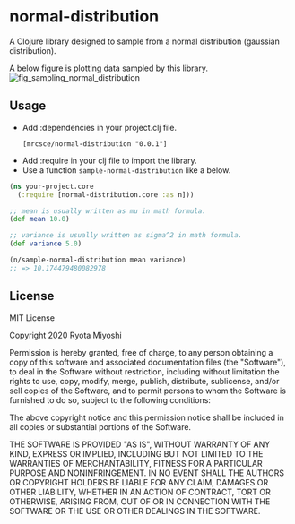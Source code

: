 # normal-distribution

A Clojure library designed to sample from a normal distribution (gaussian distribution).

A below figure is plotting data sampled by this library.
![fig_sampling_normal_distribution](https://user-images.githubusercontent.com/23313273/92315814-44af8b00-f026-11ea-84ab-cfb87a034096.png)


## Usage
* Add :dependencies in your project.clj file.
    ```
    [mrcsce/normal-distribution "0.0.1"]
    ```
* Add :require in your clj file to import the library.
* Use a function `sample-normal-distribution` like a below.
```clojure
(ns your-project.core
  (:require [normal-distribution.core :as n]))

;; mean is usually written as mu in math formula.
(def mean 10.0)

;; variance is usually written as sigma^2 in math formula. 
(def variance 5.0)

(n/sample-normal-distribution mean variance)
;; => 10.174479480082978
```

## License

MIT License

Copyright 2020 Ryota Miyoshi

Permission is hereby granted, free of charge, to any person obtaining a copy of this software and associated documentation files (the "Software"), to deal in the Software without restriction, including without limitation the rights to use, copy, modify, merge, publish, distribute, sublicense, and/or sell copies of the Software, and to permit persons to whom the Software is furnished to do so, subject to the following conditions:

The above copyright notice and this permission notice shall be included in all copies or substantial portions of the Software.

THE SOFTWARE IS PROVIDED "AS IS", WITHOUT WARRANTY OF ANY KIND, EXPRESS OR IMPLIED, INCLUDING BUT NOT LIMITED TO THE WARRANTIES OF MERCHANTABILITY, FITNESS FOR A PARTICULAR PURPOSE AND NONINFRINGEMENT. IN NO EVENT SHALL THE AUTHORS OR COPYRIGHT HOLDERS BE LIABLE FOR ANY CLAIM, DAMAGES OR OTHER LIABILITY, WHETHER IN AN ACTION OF CONTRACT, TORT OR OTHERWISE, ARISING FROM, OUT OF OR IN CONNECTION WITH THE SOFTWARE OR THE USE OR OTHER DEALINGS IN THE SOFTWARE.

